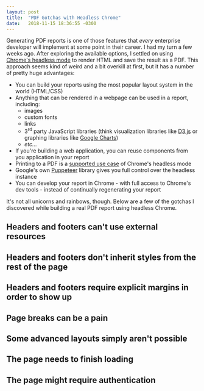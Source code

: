 ```yaml
---
layout: post
title:  "PDF Gotchas with Headless Chrome"
date:   2018-11-15 18:36:55 -0300
---
```


Generating PDF reports is one of those features that _every_ enterprise developer will implement at some point in their career.  I had my turn a few weeks ago.  After exploring the available options, I settled on using [Chrome's headless mode](https://developers.google.com/web/updates/2017/04/headless-chrome) to render HTML and save the result as a PDF.  This approach seems kind of weird and a bit overkill at first, but it has a number of pretty huge advantages:

- You can build your reports using the most popular layout system in the world (HTML/CSS)
- Anything that can be rendered in a webpage can be used in a report, including:
    - images
    - custom fonts
    - links
    - 3<sup>rd</sup> party JavaScript libraries (think visualization libraries like [D3.js](https://d3js.org/) or graphing libraries like [Google Charts](https://developers.google.com/chart/))
    - _etc..._
- If you're building a web application, you can reuse components from you application in your report
- Printing to a PDF is a [supported use case](https://developers.google.com/web/updates/2017/04/headless-chrome#create_a_pdf_dom) of Chrome's headless mode
- Google's own [Puppeteer](https://pptr.dev/) library gives you full control over the headless instance
- You can develop your report in Chrome - with full access to Chrome's dev tools - instead of continually regenerating your report

It's not all unicorns and rainbows, though.  Below are a few of the gotchas I discovered while building a real PDF report using headless Chrome.

## Headers and footers can't use external resources

## Headers and footers don't inherit styles from the rest of the page

## Headers and footers require explicit margins in order to show up

## Page breaks can be a pain

## Some advanced layouts simply aren't possible

## The page needs to finish loading

## The page might require authentication